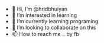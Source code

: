 - 👋 Hi, I’m @hridbhuiyan
- 👀 I’m interested in learning
- 🌱 I’m currently learning programing
- 💞️ I’m looking to collaborate on this
- 📫 How to reach me .. by fb

<!---
hridbhuiyan11111/hridbhuiyan11111 is a ✨ special ✨ repository because its `README.md` (this file) appears on your GitHub profile.
You can click the Preview link to take a look at your changes.
--->
